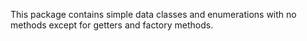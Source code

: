 This package contains simple data classes and enumerations with no methods except for getters and factory methods.